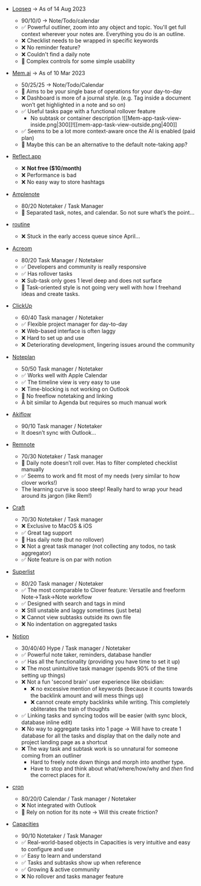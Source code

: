 

- [Loqseq](https://logseq.com/) → As of 14 Aug 2023
	- 90/10/0 → Note/Todo/calendar
	- ✅ Powerful outliner, zoom into any object and topic. You'll get full context wherever your notes are. Everything you do is an outline.
	- ❌ Checklist needs to be wrapped in specific keywords
	- ❌ No reminder feature?
	- ❌ Couldn't find a daily note
	- 🤔 Complex controls for some simple usability


- [Mem.ai](https://mem.ai/)  → As of 10 Mar 2023
	- 50/25/25 → Note/Todo/Calendar
	- 🤔 Aims to be your single base of operations for your day-to-day
	- ❌ Dashboard is more of a journal style. (e.g. Tag inside a document won’t get highlighted in a note and so on)
	- ✅ Useful tasks page with a functional rollover feature
		- No subtask or container description ![[Mem-app-task-view-inside.png|300]]![[mem-app-task-view-outside.png|400]]
	- ✅ Seems to be a lot more context-aware once the AI is enabled (paid plan)
	- 🤔 Maybe this can be an alternative to the default note-taking app?

- [Reflect.app](https://reflect.app/) 
	- ❌ **Not free ($10/month)**
	- ❌ Performance is bad
	- ❌ No easy way to store hashtags

- [Amplenote](https://www.amplenote.com/)
	- 80/20 Notetaker / Task Manager
	- 🤔 Separated task, notes, and calendar. So not sure what’s the point…

- [routine](https://www.routine.co/)  
	- ❌ Stuck in the early access queue since April...

- [Acreom](http://acreom.com) 
	- 80/20 Task Manager / Notetaker
	- ✅ Developers and community is really responsive
	- ✅ Has rollover tasks
	- ❌ Sub-task only goes 1 level deep and does not surface
	- 🤔 Task-oriented style is not going very well with how I freehand ideas and create tasks.

- [ClickUp](https://clickup.com/) 
	- 60/40 Task manager / Notetaker
	- ✅ Flexible project manager for day-to-day
	- ❌ Web-based interface is often laggy
	- ❌ Hard to set up and use
	- ❌ Deteriorating development, lingering issues around the community

- [Noteplan](https://noteplan.co/)
	- 50/50 Task manager / Notetaker
	- ✅ Works well with Apple Calendar
	- ✅ The timeline view is very easy to use
	- ❌ Time-blocking is not working on Outlook
	- 🤔 No freeflow notetaking and linking
	- A bit similar to Agenda but requires so much manual work

- [Akiflow](https://akiflow.com/)
	- 90/10 Task manager / Notetaker
	- It doesn’t sync with Outlook…

- [Remnote](https://www.remnote.com/)
	- 70/30 Notetaker / Task manager
	- 🤔 Daily note doesn’t roll over. Has to filter completed checklist manually
	- ✅ Seems to work and fit most of my needs (very similar to how clover works!)
	- The learning curve is sooo steep! Really hard to wrap your head around its jargon (like Rem!)

- [Craft](https://www.craft.do/)
	- 70/30 Notetaker / Task manager
	- ❌ Exclusive to MacOS & iOS
	- ✅ Great tag support
	- 🤔 Has daily note (but no rollover)
	- ❌ Not a great task manager (not collecting any todos, no task aggregator)
	- ✅ Note feature is on par with notion

- [Superlist](https://www.superlist.com/)
	- 80/20 Task manager / Notetaker
	- ✅ The most comparable to Clover feature: Versatile and freeform Note→Task→Note workflow
	- ✅ Designed with search and tags in mind
	- ❌ Still unstable and laggy sometimes (just beta)
	- ❌ Cannot view subtasks outside its own file
	- ❌ No indentation on aggregated tasks

- [Notion](https://www.notion.so/product)
	- 30/40/40 Hype / Task manager / Notetaker
	- ✅ Powerful note taker, reminders, database handler
	- ✅ Has all the functionality (providing you have time to set it up)
	- ❌ The most unintuitive task manager (spends 90% of the time setting up things)
	- ❌ Not a fun 'second brain' user experience like obsidian:
		- ❌ no excessive mention of keywords (because it counts towards the backlink amount and will mess things up)
		- ❌ cannot create empty backlinks while writing. This completely obliterates the train of thoughts
	- ✅ Linking tasks and syncing todos will be easier (with sync block, database inline edit)
	- ❌ No way to aggregate tasks into 1 page → Will have to create 1 database for all the tasks and display that on the daily note and project landing page as a shortcut
	- ❌ The way task and subtask work is so unnatural for someone coming from an outliner
		- Hard to freely note down things and morph into another type.
		- Have to stop and think about what/where/how/why and *then* find the correct places for it.

- [cron](https://cron.com/)
	- 80/20/0 Calendar / Task manager / Notetaker
	- ❌ Not integrated with Outlook
	- 🤔 Rely on notion for its note → Will this create friction?

- [Capacities](https://capacities.io/)
	- 90/10 Notetaker / Task Manager
	- ✅ Real-world-based objects in Capacities is very intuitive and easy to configure and use
	- ✅ Easy to learn and understand
	- ✅ Tasks and subtasks show up when reference
	- ✅ Growing & active community
	- ❌ No rollover and tasks manager feature